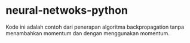 # neural-netwoks-python
Kode ini adalah contoh dari penerapan algoritma backpropagation tanpa menambahkan momentum dan dengan menggunakan momentum.

